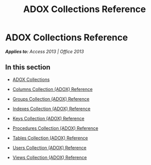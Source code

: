 ﻿---
title: ADOX Collections Reference
TOCTitle: ADOX Collections
ms:assetid: 9992a6dc-21ed-4032-b307-835bf314b262
ms:mtpsurl: https://msdn.microsoft.com/en-us/library/JJ249689(v=office.15)
ms:contentKeyID: 48546518
ms.date: 09/18/2015
mtps_version: v=office.15
---

# ADOX Collections Reference


_**Applies to:** Access 2013 | Office 2013_

## In this section

  - [ADOX Collections](adox-collections.md)

  - [Columns Collection (ADOX) Reference](columns-collection-adox-reference.md)

  - [Groups Collection (ADOX) Reference](groups-collection-adox-reference.md)

  - [Indexes Collection (ADOX) Reference](indexes-collection-adox-reference.md)

  - [Keys Collection (ADOX) Reference](keys-collection-adox-reference.md)

  - [Procedures Collection (ADOX) Reference](procedures-collection-adox-reference.md)

  - [Tables Collection (ADOX) Reference](tables-collection-adox-reference.md)

  - [Users Collection (ADOX) Reference](users-collection-adox-reference.md)

  - [Views Collection (ADOX) Reference](views-collection-adox-reference.md)

